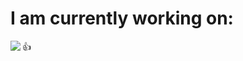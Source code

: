 <!--
**Toash/Toash** is a ✨ _special_ ✨ repository because its `README.md` (this file) appears on your GitHub profile.

Here are some ideas to get you started:

- 🔭 I’m currently working on ...
- 🌱 I’m currently learning ...
- 👯 I’m looking to collaborate on ...
- 🤔 I’m looking for help with ...
- 💬 Ask me about ...
- 📫 How to reach me: ...
- 😄 Pronouns: ...
- ⚡ Fun fact: ...
-->

<div>
  <h1 > I am currently working on: </h1>
    
  <a href="https://github.com/Toash/ClimbingApp">
    <img align="left" src="https://github-readme-stats.vercel.app/api/pin/?username=Toash&repo=ClimbingApp&theme=github_dark_dimmed" />
  </a>
</div>

:+1:



